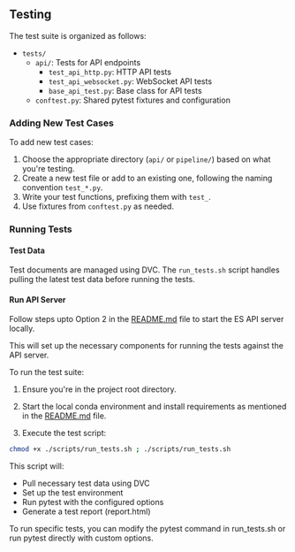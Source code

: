 ## Testing

The test suite is organized as follows:

- `tests/`
  - `api/`: Tests for API endpoints
    - `test_api_http.py`: HTTP API tests
    - `test_api_websocket.py`: WebSocket API tests
    - `base_api_test.py`: Base class for API tests
  - `conftest.py`: Shared pytest fixtures and configuration

### Adding New Test Cases

To add new test cases:

1. Choose the appropriate directory (`api/` or `pipeline/`) based on what you're testing.
2. Create a new test file or add to an existing one, following the naming convention `test_*.py`.
3. Write your test functions, prefixing them with `test_`.
4. Use fixtures from `conftest.py` as needed.

### Running Tests

#### Test Data

Test documents are managed using DVC. The `run_tests.sh` script handles pulling the latest test data before running the tests.

#### Run API Server

Follow steps upto Option 2 in the [README.md](../README.md#option-2-testing-the-pipeline-and-backend-server-api-using-curl-locally) file to start the ES API server locally.

This will set up the necessary components for running the tests against the API server.

To run the test suite:

1. Ensure you're in the project root directory.

2. Start the local conda environment and install requirements as mentioned in the [README.md](../README.md) file.

3. Execute the test script:
```bash
chmod +x ./scripts/run_tests.sh ; ./scripts/run_tests.sh
```

This script will:

- Pull necessary test data using DVC
- Set up the test environment
- Run pytest with the configured options
- Generate a test report (report.html)

To run specific tests, you can modify the pytest command in run_tests.sh or run pytest directly with custom options.